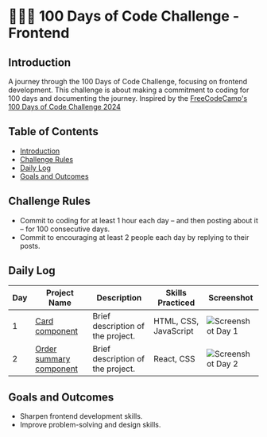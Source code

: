 # 🧑🏻‍💻 100 Days of Code Challenge - Frontend

## Introduction

A journey through the 100 Days of Code Challenge, focusing on frontend development. This challenge is about making a commitment to coding for 100 days and documenting the journey. Inspired by the [FreeCodeCamp's 100 Days of Code Challenge 2024](https://www.freecodecamp.org/news/100daysofcode-challenge-2024-discord/)

## Table of Contents

- [Introduction](#introduction)
- [Challenge Rules](#challenge-rules)
- [Daily Log](#daily-log) <!-- - [Technologies Used](#technologies-used) -->
- [Goals and Outcomes](#goals-and-outcomes)

## Challenge Rules

- Commit to coding for at least 1 hour each day – and then posting about it – for 100 consecutive days.
- Commit to encouraging at least 2 people each day by replying to their posts.

## Daily Log

| Day | Project Name | Description | Skills Practiced | Screenshot |
| --- | ------------ | ----------- | ---------------- | ---------- |
| 1   | [Card component](#) | Brief description of the project. | HTML, CSS, JavaScript | ![Screenshot Day 1](/path/to/screenshot1.png) |
| 2   | [Order summary component](#) | Brief description of the project. | React, CSS | ![Screenshot Day 2](/path/to/screenshot2.png) |


<!--
## Technologies Used

- HTML
- CSS
-->

## Goals and Outcomes

- Sharpen frontend development skills. <!-- - Build [X number] of mini-projects or components. -->
- Improve problem-solving and design skills.
